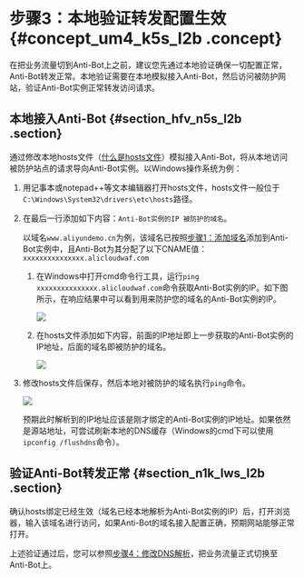 # 步骤3：本地验证转发配置生效 {#concept_um4_k5s_l2b .concept}

在把业务流量切到Anti-Bot上之前，建议您先通过本地验证确保一切配置正常，Anti-Bot转发正常。本地验证需要在本地模拟接入Anti-Bot，然后访问被防护网站，验证Anti-Bot实例正常转发访问请求。

## 本地接入Anti-Bot {#section_hfv_n5s_l2b .section}

通过修改本地hosts文件（[什么是hosts文件](http://baike.baidu.com/link?url=xM2xPdn2qHt8n_kNP1aAGnCisAMq1y54ewyeGVH7x5lqmZG05Zw2Tr63IiWNs8VAOp-QCRwd9ZWx4wZSiB6QW_KU1GvUr7ojjuXXa3SXYGdfvQhZuB73nzM9zxe6keoSdbOe04Eh1hn2KCNC1lcIo4QyyT7efhbUwpKTe_oh2OW)）模拟接入Anti-Bot，将从本地访问被防护站点的请求导向Anti-Bot实例。以Windows操作系统为例：

1.  用记事本或notepad++等文本编辑器打开hosts文件，hosts文件一般位于`C:\Windows\System32\drivers\etc\hosts`路径。
2.  在最后一行添加如下内容：`Anti-Bot实例的IP 被防护的域名`。

    以域名`www.aliyundemo.cn`为例，该域名已按照[步骤1：添加域名](intl.zh-CN/快速入门/步骤1：添加域名.md#)添加到Anti-Bot实例中，且Anti-Bot为其分配了以下CNAME值：`xxxxxxxxxxxxxxx.alicloudwaf.com`

    1.  在Windows中打开cmd命令行工具，运行`ping xxxxxxxxxxxxxxx.alicloudwaf.com`命令获取Anti-Bot实例的IP。如下图所示，在响应结果中可以看到用来防护您的域名的Anti-Bot实例的IP。

        ![](http://static-aliyun-doc.oss-cn-hangzhou.aliyuncs.com/assets/img/15737/7140_zh-CN.png)

    2.  在hosts文件添加如下内容，前面的IP地址即上一步获取的Anti-Bot实例的IP地址，后面的域名即被防护的域名。

        ![](http://static-aliyun-doc.oss-cn-hangzhou.aliyuncs.com/assets/img/15737/7141_zh-CN.png)

3.  修改hosts文件后保存，然后本地对被防护的域名执行`ping`命令。

    ![](http://static-aliyun-doc.oss-cn-hangzhou.aliyuncs.com/assets/img/15737/7142_zh-CN.png)

    预期此时解析到的IP地址应该是刚才绑定的Anti-Bot实例的IP地址。如果依然是源站地址，可尝试刷新本地的DNS缓存（Windows的cmd下可以使用`ipconfig /flushdns`命令）。


## 验证Anti-Bot转发正常 {#section_n1k_lws_l2b .section}

确认hosts绑定已经生效（域名已经本地解析为Anti-Bot实例的IP）后，打开浏览器，输入该域名进行访问，如果Anti-Bot的域名接入配置正确，预期网站能够正常打开。

上述验证通过后，您可以参照[步骤4：修改DNS解析](intl.zh-CN/快速入门/步骤4：修改DNS解析.md#)，把业务流量正式切换至Anti-Bot上。

